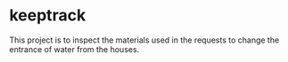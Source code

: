 # keeptrack
This project is to inspect the materials used in the requests to change the entrance of water from the houses.
